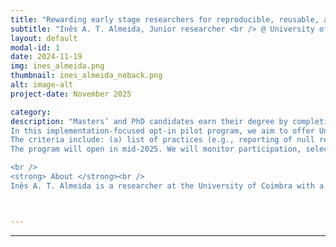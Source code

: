 ```yaml
---
title: "Rewarding early stage researchers for reproducible, reusable, and open research practices and outputs"
subtitle: "Inês A. T. Almeida, Junior researcher <br /> @ University of Coimbra "
layout: default
modal-id: 1
date: 2024-11-19
img: ines_almeida.png
thumbnail: ines_almeida_noback.png
alt: image-alt
project-date: November 2025

category: 
description: "Masters’ and PhD candidates earn their degree by completing a thesis, which typically contains one or more research articles. Yet, along the research path, researchers may create other outputs (e.g., protocols, methods, data, code), use reproducible and transparent practices (e.g., evidence synthesis, reporting guidelines, use of unique identifiers) and engage academics and non-academics to develop, conduct and disseminate (e.g., public engagement) the research. Implementing and sharing these practices and outputs accelerates progress by facilitating reuse, reproducibility and replication. To change research practice and culture, however, we must recognize and reward researchers for sharing more than research articles. 
In this implementation-focused opt-in pilot program, we aim to offer University of Coimbra Masters’ and PhD candidates a formal reward for implementing reproducible, reusable and open research practices in their thesis research. We are co-creating the reward criteria with a Local Advisory Board (graduate students, course coordinators, and supervisors), with advice from an expert External Board. 
The criteria include: (a) list of practices (e.g., reporting of null results, author contributions statements) and outputs (e.g., reusable step-by-step protocols, materials) from which the students can select, (b) assessment criteria for each practice/output (focus on quality), and (c) number of practices/outputs that must be implemented. The criteria are designed to be adaptable to different disciplines and projects. 
The program will open in mid-2025. We will monitor participation, selected practices and outputs, and disciplines, for program improvement. In this talk we will present the program and share lessons learned during its development and implementation.<br />

<br />
<strong> About </strong><br />
Inês A. T. Almeida is a researcher at the University of Coimbra with a background in psychology and neurosciences, now focusing on meta-research. She completed a PhD in Health Sciences – Biomedical Sciences at the Faculty of Medicine, University of Coimbra, following a licentiate degree in psychology with specialization in psychological assessment, counselling, and rehabilitation. In 2024, Inês joined the ERA Chair project EXCELScIOR at the Center for Neuroscience and Cell Biology (CNC) to establish meta-research in Coimbra, promoting more transparent, reliable, and socially responsive science. Alongside, she has been active in Open Science, co-founding the Open Science Community Coimbra, contributing to Eurodoc’s input to the UNESCO Recommendation on Open Science, and participating in international training and networks."



---
```

---
